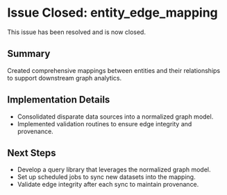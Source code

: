 # Issue Closed: entity_edge_mapping

This issue has been resolved and is now closed.

## Summary

Created comprehensive mappings between entities and their relationships to support downstream graph analytics.

## Implementation Details

- Consolidated disparate data sources into a normalized graph model.
- Implemented validation routines to ensure edge integrity and provenance.

## Next Steps

- Develop a query library that leverages the normalized graph model.
- Set up scheduled jobs to sync new datasets into the mapping.
- Validate edge integrity after each sync to maintain provenance.
